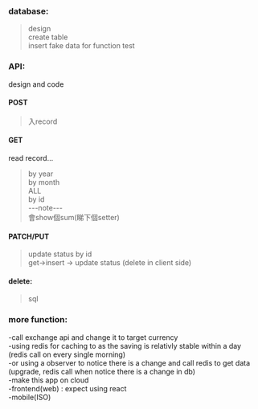 <h3>database:</h3>  

>design  
>create table  
>insert fake data for function test

<h3>API:</h3>  

design and code  

<h4>POST</h4>

>入record  

<h4>GET</h4>  

read record...  
>by year  
>by month  
>ALL  
>by id  
---note---  
會show個sum(睇下個setter)  


<h4>PATCH/PUT</h4>

>update status by id  
>get->insert -> update status (delete in client side)  


<h4>delete:</h4>

>sql  

<h3>more function:</h3>

-call exchange api and change it to target currency  
-using redis for caching to as the saving is relativly stable within a day (redis call on every single morning)  
-or using a observer to notice there is a change and call redis to get data (upgrade, redis call when notice there is a change in db)  
-make this app on cloud  
-frontend(web) : expect using react  
-mobile(ISO)  

